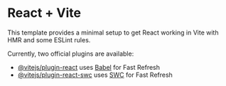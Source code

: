 # React + Vite

This template provides a minimal setup to get React working in Vite with HMR and some ESLint rules.

Currently, two official plugins are available:

- [@vitejs/plugin-react](https://github.com/vitejs/vite-plugin-react/blob/main/packages/plugin-react/README.md) uses [Babel](https://babeljs.io/) for Fast Refresh
- [@vitejs/plugin-react-swc](https://github.com/vitejs/vite-plugin-react-swc) uses [SWC](https://swc.rs/) for Fast Refresh


 <!-- /** SOLO PROJECT */
/**
 * 1. two screens (start and questions)
 * 2. pull 5 questions from OTDB
 * 3. tally correct answers after "check answers" is cliked
 * 4. styled and polished
 */

/** HINTS */
/**
 * 1. API returns HTML entities. Use libraries like (he or html-entities) to decode these strings
 * 2. make sure you have one array with all the answers so that the answers are never in the same index. shuffle the array.
 * 3. limit answer choice to 1 and style selected answer: eitehr 1) track the selected answer index
 *    inside each questions object or 
 *      2) use an HTML form with radio inputs using the same "name" attribute to automatically only allow one selection (and check google on how to style a radio input to look like a button)
 */ -->